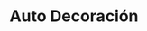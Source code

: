 ---
title: "Auto Decoración"
url: /san-francisco-de-dos-rios/auto-decoracion/
shop: reparación de automóviles
---